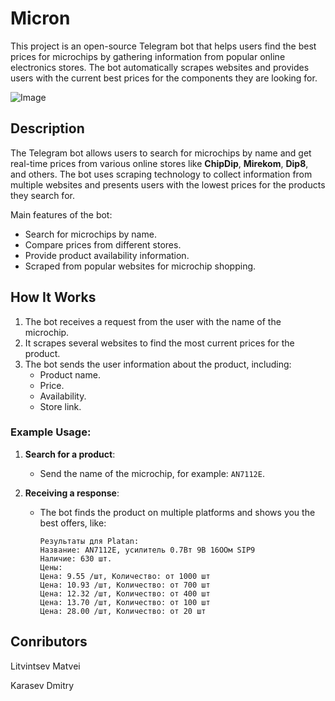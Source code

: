 #  **Micron** 

This project is an open-source Telegram bot that helps users find the best prices for microchips by gathering information from popular online electronics stores. The bot automatically scrapes websites and provides users with the current best prices for the components they are looking for.

![Image](https://github.com/user-attachments/assets/ee0f1a75-2a5e-4f7a-ac8d-ff0b02ffc209)

##  **Description**

The Telegram bot allows users to search for microchips by name and get real-time prices from various online stores like **ChipDip**, **Mirekom**, **Dip8**, and others. The bot uses scraping technology to collect information from multiple websites and presents users with the lowest prices for the products they search for.

Main features of the bot:
- Search for microchips by name.
- Compare prices from different stores.
- Provide product availability information.
- Scraped from popular websites for microchip shopping.

##  **How It Works**

1. The bot receives a request from the user with the name of the microchip.
2. It scrapes several websites to find the most current prices for the product.
3. The bot sends the user information about the product, including:
   - Product name.
   - Price.
   - Availability.
   - Store link.

### Example Usage:

1. **Search for a product**:
   - Send the name of the microchip, for example: `AN7112E`.
   
2. **Receiving a response**:
   - The bot finds the product on multiple platforms and shows you the best offers, like:
     ```
     Результаты для Platan:
     Название: AN7112E, усилитель 0.7Вт 9В 16OОм SIP9
     Наличие: 630 шт.
     Цены:
     Цена: 9.55 /шт, Количество: от 1000 шт
     Цена: 10.93 /шт, Количество: от 700 шт
     Цена: 12.32 /шт, Количество: от 400 шт
     Цена: 13.70 /шт, Количество: от 100 шт
     Цена: 28.00 /шт, Количество: от 20 шт
     ```

## **Conributors**
  Litvintsev Matvei
  
  Karasev Dmitry
